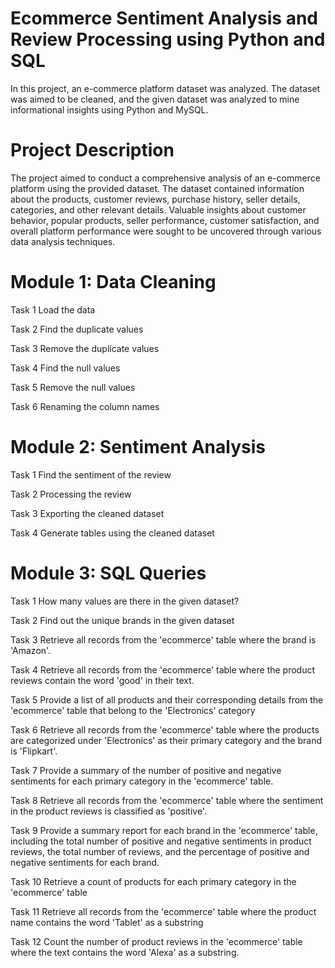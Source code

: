 # Ecommerce Sentiment Analysis and Review Processing using Python and SQL

In this project, an e-commerce platform dataset was analyzed. The dataset was aimed to be cleaned, and the given dataset was analyzed to mine informational insights using Python and MySQL.

# Project Description
The project aimed to conduct a comprehensive analysis of an e-commerce platform using the provided dataset. The dataset contained information about the products, customer reviews, purchase history, seller details, categories, and other relevant details. Valuable insights about customer behavior, popular products, seller performance, customer satisfaction, and overall platform performance were sought to be uncovered through various data analysis techniques.

# Module 1: Data Cleaning
Task 1 Load the data

Task 2 Find the duplicate values

Task 3 Remove the duplicate values

Task 4 Find the null values

Task 5 Remove the null values

Task 6 Renaming the column names

# Module 2: Sentiment Analysis
Task 1 Find the sentiment of the review

Task 2 Processing the review

Task 3 Exporting the cleaned dataset

Task 4 Generate tables using the cleaned dataset

# Module 3: SQL Queries
Task 1 How many values are there in the given dataset?

Task 2 Find out the unique brands in the given dataset

Task 3 Retrieve all records from the 'ecommerce' table where the brand is 'Amazon'.

Task 4 Retrieve all records from the 'ecommerce' table where the product reviews contain the word 'good' in their text.

Task 5 Provide a list of all products and their corresponding details from the 'ecommerce' table that belong to the 'Electronics' category

Task 6 Retrieve all records from the 'ecommerce' table where the products are categorized under 'Electronics' as their primary category and the brand is 'Flipkart'.

Task 7 Provide a summary of the number of positive and negative sentiments for each primary category in the 'ecommerce' table.

Task 8 Retrieve all records from the 'ecommerce' table where the sentiment in the product reviews is classified as 'positive'.

Task 9 Provide a summary report for each brand in the 'ecommerce' table, including the total number of positive and negative sentiments in product reviews, the total number of reviews, and the percentage of positive and negative sentiments for each brand.

Task 10 Retrieve a count of products for each primary category in the 'ecommerce' table

Task 11 Retrieve all records from the 'ecommerce' table where the product name contains the word 'Tablet' as a substring

Task 12 Count the number of product reviews in the 'ecommerce' table where the text contains the word 'Alexa' as a substring.
